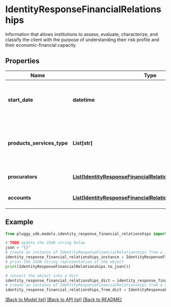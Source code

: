 # IdentityResponseFinancialRelationships

Information that allows institutions to assess, evaluate, characterize, and classify the client with the purpose of understanding their risk profile and their economic-financial capacity

## Properties

Name | Type | Description | Notes
------------ | ------------- | ------------- | -------------
**start_date** | **datetime** | Date when the relationship with the institution started | 
**products_services_type** | **List[str]** | List of products and services that the client consumes | 
**procurators** | [**List[IdentityResponseFinancialRelationshipsProcuratorsInner]**](IdentityResponseFinancialRelationshipsProcuratorsInner.md) | List of procurators of the client | 
**accounts** | [**List[IdentityResponseFinancialRelationshipsAccountsInner]**](IdentityResponseFinancialRelationshipsAccountsInner.md) | List of accounts of the client | [optional] 

## Example

```python
from pluggy_sdk.models.identity_response_financial_relationships import IdentityResponseFinancialRelationships

# TODO update the JSON string below
json = "{}"
# create an instance of IdentityResponseFinancialRelationships from a JSON string
identity_response_financial_relationships_instance = IdentityResponseFinancialRelationships.from_json(json)
# print the JSON string representation of the object
print(IdentityResponseFinancialRelationships.to_json())

# convert the object into a dict
identity_response_financial_relationships_dict = identity_response_financial_relationships_instance.to_dict()
# create an instance of IdentityResponseFinancialRelationships from a dict
identity_response_financial_relationships_from_dict = IdentityResponseFinancialRelationships.from_dict(identity_response_financial_relationships_dict)
```
[[Back to Model list]](../README.md#documentation-for-models) [[Back to API list]](../README.md#documentation-for-api-endpoints) [[Back to README]](../README.md)


